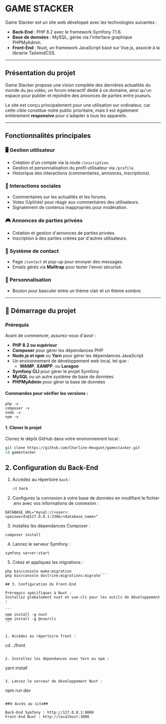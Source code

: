 # GAME STACKER

Game Stacker est un site web développé avec les technologies suivantes :

- **Back-End** : PHP 8.2 avec le framework Symfony 7.1.6.
- **Base de données** : MySQL, gérée via l'interface graphique PHPMyAdmin.
- **Front-End** : Nuxt, un framework JavaScript basé sur Vue.js, associé à la librairie TailwindCSS.

---

## Présentation du projet

Game Stacker propose une vision complète des dernières actualités du monde du jeu vidéo, un forum interactif dédié à ce domaine, ainsi qu'un espace pour publier et rejoindre des annonces de parties entre joueurs.

Le site est conçu principalement pour une utilisation sur ordinateur, car cette cible constitue notre public prioritaire, mais il est également entièrement **responsive** pour s'adapter à tous les appareils.

---

## Fonctionnalités principales

### 🖥️ Gestion utilisateur

- Création d'un compte via la route `/inscription`.
- Gestion et personnalisation du profil utilisateur via `/profile`.
- Historique des interactions (commentaires, annonces, inscriptions).

### 💬 Interactions sociales

- Commentaires sur les actualités et les forums.
- Votes (UpVote) pour réagir aux commentaires des utilisateurs.
- Signalement de contenus inappropriés pour modération.

### 🎮 Annonces de parties privées

- Création et gestion d'annonces de parties privées.
- Inscription à des parties créées par d'autres utilisateurs.

### 📩 Système de contact

- Page `/contact` et pop-up pour envoyer des messages.
- Emails gérés via **Mailtrap** pour tester l'envoi sécurisé.

### 🎨 Personnalisation

- Bouton pour basculer entre un thème clair et un thème sombre.

---

## 🚀 Démarrage du projet

### Prérequis

Avant de commencer, assurez-vous d'avoir :

- **PHP 8.2 ou supérieur**
- **Composer** pour gérer les dépendances PHP
- **Node.js et npm** ou **Yarn** pour gérer les dépendances JavaScript
- Un environnement de développement web local, tel que :
  - **WAMP**, **XAMPP**, ou **Laragon**
- **Symfony CLI** pour gérer le projet Symfony
- **MySQL** ou un autre système de base de données
- **PHPMyAdmin** pour gérer la base de données

#### Commandes pour vérifier les versions :

```
php -v
composer -v
node -v
npm -v
```

#### 1. Cloner le projet

Clonez le dépôt GitHub dans votre environnement local :

```bash
git clone https://github.com/Charline-Heuguet/gamestacker.git
cd gamestacker
```

## 2. Configuration du Back-End

1. Accédez au répertoire `back` :

   ```bash
   cd back
   ```

2. Configurez la connexion à votre base de données en modifiant le fichier .env avec vos informations de connexion :

```
DATABASE_URL="mysql://<user>:<password>@127.0.0.1:3306/<database_name>"
```

3. Installez les dépendances Composer :

```
composer install
```

4. Lancez le serveur Symfony :

```
symfony server:start
```

5. Créez et appliquez les migrations :

````
php bin/console make:migration
php bin/console doctrine:migrations:migrate```

## 3. Configuration du Front-End

Prérequis spécifiques à Nuxt :
Installez globalement nuxt et vue-cli pour les outils de développement :

```
npm install -g nuxt
npm install -g @vue/cli
```


1. Accédez au répertoire front :

````

cd ../front

```

2. Installez les dépendances avec Yarn ou npm :

```

yarn install

```

3. Lancez le serveur de développement Nuxt :

```

npm run dev

```

##🌐 Accès au site##

Back-End Symfony : http://127.0.0.1:8000
Front-End Nuxt : http://localhost:3000

```
